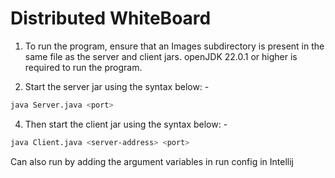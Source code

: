 # Distributed WhiteBoard

1. To run the program, ensure that an Images subdirectory is present in the same file as the server and client jars. openJDK 22.0.1 or higher is required to run the program.

2. Start the server jar using the syntax below: -
```bash
java Server.java <port>
```
4. Then start the client jar using the syntax below: -
```bash
java Client.java <server-address> <port>
```

Can also run by adding the argument variables in run config in Intellij
